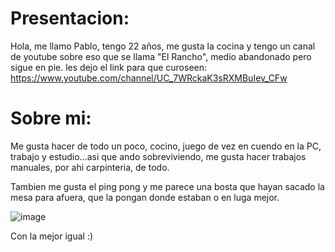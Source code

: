 # Presentacion:

Hola, me llamo Pablo, tengo 22 años, me gusta la cocina y tengo un canal de youtube sobre eso que se llama "El Rancho", medio abandonado pero sigue en pie.
les dejo el link para que curoseen: https://www.youtube.com/channel/UC_7WRckaK3sRXMBuIev_CFw
# Sobre mi:
Me gusta hacer de todo un poco, cocino, juego de vez en cuendo en la PC, trabajo y estudio...asi que ando sobreviviendo,  me gusta hacer trabajos manuales, por ahi carpinteria, de todo.

Tambien me gusta el ping pong y me parece una bosta que hayan sacado la mesa para afuera, que la pongan donde estaban o en luga mejor.

![image](https://github.com/pdep-utn-frd/2024-presentacion-pablofajardog/assets/164437782/21314530-e26e-46dc-9549-8b650efd115f)

Con la mejor igual :)
